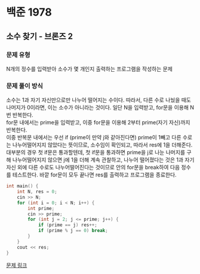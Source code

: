 # 백준 1978
## 소수 찾기 - 브론즈 2
### 문제 유형

N개의 정수를 입력받아 소수가 몇 개인지 출력하는 프로그램을 작성하는 문제

### 문제 풀이 방식

소수는 1과 자기 자신만으로만 나누어 떨어지는 수이다. 따라서, 다른 수로 나눴을 때도 나머지가 0이라면, 이는 소수가 아니라는 것이다. 일단 N을 입력받고, for문을 이용해 N번 반복한다.    
for문 내에서는 prime을 입력받고, 이중 for문을 이용해 2부터 prime(자기 자신)까지 반복한다.   
이중 반복문 내에서는 우선 if (prime이 만약 j와 같아진다면) prime이 1빼고 다른 수로는 나누어떨어지지 않았다는 뜻이므로, 소수임이 확인되고, 따라서 res에 1을 더해준다.   
대부분의 경우 첫 if문은 통과할텐데, 첫 if문을 통과하면 prime을 j로 나눈 나머지를 구해 나누어떨어지지 않으면 j에 1을 더해 계속 관찰하고, 나누어 떨어졌다는 것은 1과 자기자신 외에 다른 수로도 나누어떨어진다는 것이므로 안의 for문을 break하여 다음 정수를 테스트한다.
바깥 for문이 모두 끝나면 res를 출력하고 프로그램을 종료한다.

~~~cpp
int main() {
    int N, res = 0;
    cin >> N;
    for (int i = 0; i < N; i++) {
        int prime;
        cin >> prime;
        for (int j = 2; j <= prime; j++) {
            if (prime == j) res++;
            if (prime % j == 0) break;
        }
    }
    cout << res;
}
~~~

[문제 링크](https://github.com/tyshim0118/BJ-Codes/blob/main/BJ1978.cpp)

